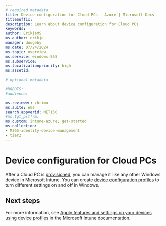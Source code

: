 ```yaml
---
# required metadata
title: Device configuration for Cloud PCs - Azure | Microsoft Docs
titleSuffix:
description: Learn about device configuration for Cloud PCs
keywords:
author: ErikjeMS  
ms.author: erikje
manager: dougeby
ms.date: 07/24/2024
ms.topic: overview
ms.service: windows-365
ms.subservice:
ms.localizationpriority: high
ms.assetid: 

# optional metadata

#ROBOTS:
#audience:

ms.reviewer: chrimo
ms.suite: ems
search.appverid: MET150
#ms.tgt_pltfrm:
ms.custom: intune-azure; get-started
ms.collection:
- M365-identity-device-management
- tier2
---
```


# Device configuration for Cloud PCs

After a Cloud PC is [provisioned](provisioning.md), you can manage it like any other Windows device in Microsoft Intune. You can create [device configuration profiles](/mem/intune/configuration/device-profiles) to turn different settings on and off in Windows.

<!-- ########################## -->
## Next steps

For more information, see [Apply features and settings on your devices using device profiles](/mem/intune/configuration/device-profiles) in the Microsoft Intune documentation.
